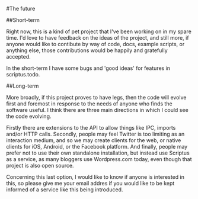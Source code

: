 
#The future

##Short-term

Right now, this is a kind of pet project that I've been working on in my spare time. I'd love to have feedback on the ideas of the project, and still more, if anyone would like to contibute by way of code, docs, example scripts, or anything else, those contributions would be happily and gratefully accepted.

In the short-term I have some bugs and 'good ideas' for features in scriptus.todo.

##Long-term

More broadly, if this project proves to have legs, then the code will evolve first and foremost in response to the needs of anyone who finds the software useful. I think there are three main directions in which I could see the code evolving.

Firstly there are extensions to the API to allow things like IPC, imports and/or HTTP calls. Secondly, people may feel Twitter is too limiting as an interaction medium, and so we may create clients for the web, or native clients for iOS, Android, or the Facebook platform. And finally, people may prefer not to use their own standalone installation, but instead use Scriptus as a service, as many bloggers use Wordpress.com today, even though that project is also open source.

Concerning this last option, I would like to know if anyone is interested in this, so please give me your email addres if you would like to be kept informed of a service like this being introduced.

